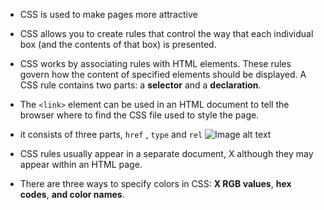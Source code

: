 - CSS is used to make pages more attractive
- CSS allows you to create rules that control the
way that each individual box (and the contents
of that box) is presented.
- CSS works by associating rules with HTML elements. These rules govern
how the content of specified elements should be displayed. A CSS rule
contains two parts: a **selector** and a **declaration**.
- The `<link>` element can be used
in an HTML document to tell the
browser where to find the CSS
file used to style the page. 
- it consists of three parts, `href` , `type` and `rel`
![Image alt text](https://user-images.githubusercontent.com/432915/36014488-e3be47c4-0d1e-11e8-88b1-2aaccf69ec12.png)

- CSS rules usually appear in a separate document,  X although they may appear within an HTML page.
- There are three ways to specify colors in CSS: **X RGB values**, **hex codes**, **and color names**.

